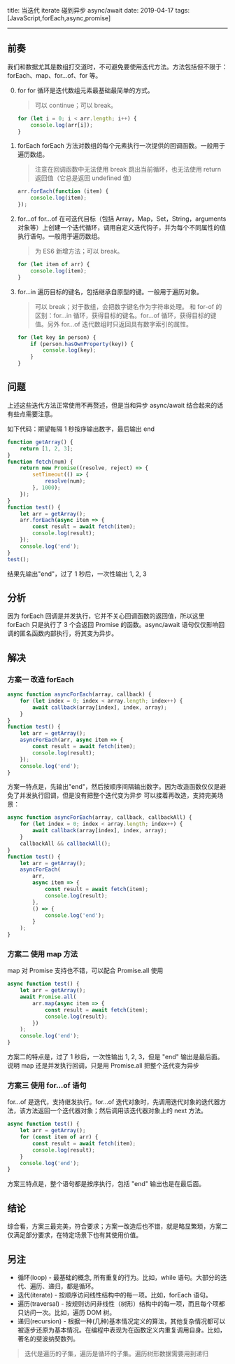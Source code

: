 title: 当迭代 iterate 碰到异步 async/await
date: 2019-04-17
tags: [JavaScript,forEach,async,promise]

---

## 前奏

我们和数据尤其是数组打交道时，不可避免要使用迭代方法。方法包括但不限于：forEach、map、for...of、for 等。

0. for
   for 循环是迭代数组元素最基础最简单的方式。

    > 可以 continue；可以 break。

    ```javascript
    for (let i = 0; i < arr.length; i++) {
        console.log(arr[i]);
    }
    ```

1. forEach
   forEach 方法对数组的每个元素执行一次提供的回调函数。一般用于遍历数组。

    > 注意在回调函数中无法使用 break 跳出当前循环，也无法使用 return 返回值（它总是返回 undefined 值）

    ```javascript
    arr.forEach(function (item) {
        console.log(item);
    });
    ```

2. for...of
   for...of 在可迭代目标（包括 Array，Map，Set，String，arguments 对象等）上创建一个迭代循环，调用自定义迭代钩子，并为每个不同属性的值执行语句。一般用于遍历数组。

    > 为 ES6 新增方法；可以 break。

    ```javascript
    for (let item of arr) {
        console.log(item);
    }
    ```

3. for...in
   遍历目标的键名，包括继承自原型的键。一般用于遍历对象。

    > 可以 break；对于数组，会把数字键名作为字符串处理。
    > 和 for-of 的区别：for...in 循环，获得目标的键名。for...of 循环，获得目标的键值。另外 for...of 迭代数组时只返回具有数字索引的属性。

    ```javascript
    for (let key in person) {
        if (person.hasOwnProperty(key)) {
            console.log(key);
        }
    }
    ```

## 问题

上述这些迭代方法正常使用不再赘述，但是当和异步 async/await 结合起来的话有些点需要注意。

如下代码：期望每隔 1 秒按序输出数字，最后输出 end

```javascript
function getArray() {
    return [1, 2, 3];
}
function fetch(num) {
    return new Promise((resolve, reject) => {
        setTimeout(() => {
            resolve(num);
        }, 1000);
    });
}
function test() {
    let arr = getArray();
    arr.forEach(async item => {
        const result = await fetch(item);
        console.log(result);
    });
    console.log('end');
}
test();
```

结果先输出"end"，过了 1 秒后，一次性输出 1, 2, 3

## 分析

因为 forEach 回调是并发执行，它并不关心回调函数的返回值，所以这里 forEach 只是执行了 3 个会返回 Promise 的函数。async/await 语句仅仅影响回调的匿名函数内部执行，将其变为异步。

## 解决

### 方案一 改造 forEach

```javascript
async function asyncForEach(array, callback) {
    for (let index = 0; index < array.length; index++) {
        await callback(array[index], index, array);
    }
}
function test() {
    let arr = getArray();
    asyncForEach(arr, async item => {
        const result = await fetch(item);
        console.log(result);
    });
    console.log('end');
}
```

方案一特点是，先输出"end"，然后按顺序间隔输出数字。因为改造函数仅仅是避免了并发执行回调，但是没有把整个迭代变为异步
可以接着再改造，支持完美场景：

```javascript
async function asyncForEach(array, callback, callbackAll) {
    for (let index = 0; index < array.length; index++) {
        await callback(array[index], index, array);
    }
    callbackAll && callbackAll();
}
function test() {
    let arr = getArray();
    asyncForEach(
        arr,
        async item => {
            const result = await fetch(item);
            console.log(result);
        },
        () => {
            console.log('end');
        }
    );
}
```

### 方案二 使用 map 方法

map 对 Promise 支持也不错，可以配合 Promise.all 使用

```javascript
async function test() {
    let arr = getArray();
    await Promise.all(
        arr.map(async item => {
            const result = await fetch(item);
            console.log(result);
        })
    );
    console.log('end');
}
```

方案二的特点是，过了 1 秒后，一次性输出 1, 2, 3，但是 "end" 输出是最后面。说明 map 还是并发执行回调，只是用 Promise.all 把整个迭代变为异步

### 方案三 使用 for...of 语句

for...of 是迭代，支持继发执行。for...of 迭代对象时，先调用迭代对象的迭代器方法，该方法返回一个迭代器对象；然后调用该迭代器对象上的 next 方法。

```javascript
async function test() {
    let arr = getArray();
    for (const item of arr) {
        const result = await fetch(item);
        console.log(result);
    }
    console.log('end');
}
```

方案三特点是，整个语句都是按序执行，包括 "end" 输出也是在最后面。

## 结论

综合看，方案三最完美，符合要求；方案一改造后也不错，就是略显繁琐，方案二仅满足部分要求，在特定场景下也有其使用价值。

## 另注

-   循环(loop) - 最基础的概念, 所有重复的行为。比如，while 语句。大部分的迭代、遍历、递归，都是循环。
-   迭代(iterate) - 按顺序访问线性结构中的每一项。比如，forEach 语句。
-   遍历(traversal) - 按规则访问非线性（树形）结构中的每一项，而且每个项都只访问一次。比如，遍历 DOM 树。
-   递归(recursion) - 根据一种(几种)基本情况定义的算法，其他复杂情况都可以被逐步还原为基本情况。在编程中表现为在函数定义内重复调用自身。比如，著名的斐波纳契数列。

> 迭代是遍历的子集，遍历是循环的子集。遍历树形数据需要用到递归
